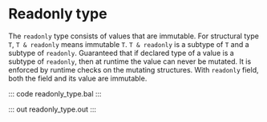 # Readonly type

The `readonly` type consists of values that are immutable. For structural type `T`, `T & readonly` means
immutable `T`. `T & readonly` is a subtype of `T` and a subtype of `readonly`. Guaranteed that if declared
type of a value is a subtype of `readonly`, then at runtime the value can never be mutated. It is enforced
by runtime checks on the mutating structures. With `readonly` field, both the field and its value
are immutable.

::: code readonly_type.bal :::

::: out readonly_type.out :::